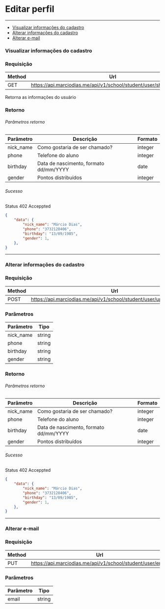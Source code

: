 # Editar perfil

---

- [Visualizar informações do cadastro](#section-show-profile)
- [Alterar informações do cadastro](#section-edit-profile)
- [Alterar e-mail](#section-edit-email)

<a name="section-show-profile"></a>

### Visualizar informações do cadastro

### Requisição

| Method | Url                                                                  |
|--------|----------------------------------------------------------------------|
| GET    | https://api.marciodias.me/api/v1/school/student/user/showUserProfile |

Retorna as informações do usuário

### Retorno

###### Parâmetros retorno

| Parâmetro  | Descrição                                       | Formato |
|----------- |-------------------------------------------------| ------- |
| nick_name  | Como gostaria de ser chamado?                   | integer |
| phone      | Telefone do aluno                               | integer |
| birthday   | Data de nascimento, formato dd/mm/YYYY          | date    |
| gender     | Pontos distribuídos                             | integer |

###### Sucesso

Status 402 Acceppted

```json 
{
    "data": {
	    "nick_name": "Márcio Dias",
	    "phone": "3732128406",
	    "birthday": "13/09/1985",
	    "gender": 1,
    },
}
```

---

<a name="section-edit-profile"></a>

### Alterar informações do cadastro

### Requisição

| Method | Url                                                                     |
|--------|-------------------------------------------------------------------------|
| POST    | https://api.marciodias.me/api/v1/school/student/user/updateUserProfile |


### Parâmetros

| Parâmetro | Tipo                                            |
|-----------|-------------------------------------------------|
| nick_name | string |
| phone     | string |
| birthday  | string |
| gender    | string |

### Retorno

###### Parâmetros retorno

| Parâmetro  | Descrição                                       | Formato |
|----------- |-------------------------------------------------| ------- |
| nick_name  | Como gostaria de ser chamado?                   | integer |
| phone      | Telefone do aluno                               | integer |
| birthday   | Data de nascimento, formato dd/mm/YYYY          | date    |
| gender     | Pontos distribuídos                             | integer |

###### Sucesso

Status 402 Acceppted

```json 
{
    "data": {
	    "nick_name": "Márcio Dias",
	    "phone": "3732128406",
	    "birthday": "13/09/1985",
	    "gender": 1,
    },
}
```

---

<a name="section-edit-email"></a>

### Alterar e-mail

### Requisição

| Method | Url                                                                  |
|--------|----------------------------------------------------------------------|
| PUT    | https://api.marciodias.me/api/v1/school/student/user/email           |

### Parâmetros

| Parâmetro | Tipo                                            |
|-----------|-------------------------------------------------|
| email     | string                                          |